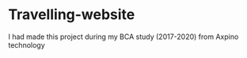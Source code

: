 # Travelling-website
I had made this project during my BCA study (2017-2020) from Axpino technology
